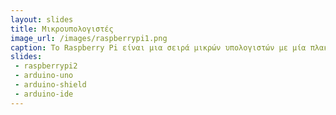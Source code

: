 ```yaml
---
layout: slides
title: Μικρουπολογιστές
image_url: /images/raspberrypi1.png
caption: Το Raspberry Pi είναι μια σειρά μικρών υπολογιστών με μία πλακέτα (SBC) που αναπτύχθηκε στο Ηνωμένο Βασίλειο από το Ίδρυμα Raspberry Pi σε συνεργασία με την Broadcom.Το έργο Raspberry Pi αρχικά έκλινε προς την προώθηση της διδασκαλίας της βασικής επιστήμης των υπολογιστών στα σχολεία και στις αναπτυσσόμενες χώρες. Το αρχικό μοντέλο έγινε πιο δημοφιλές από ό,τι αναμενόταν, πουλώντας εκτός της αγοράς-στόχου του για χρήσεις όπως η ρομποτική. Χρησιμοποιείται ευρέως σε πολλούς τομείς, όπως για την παρακολούθηση του καιρού, λόγω του χαμηλού κόστους, της σπονδυλωτικότητας και του ανοιχτού σχεδιασμού του. Συνήθως χρησιμοποιείται από χομπίστες υπολογιστών και ηλεκτρονικών, λόγω της υιοθέτησης των προτύπων HDMI και USB. Μετά την κυκλοφορία του δεύτερου τύπου πλακέτας, το Raspberry Pi Foundation δημιούργησε μια νέα οντότητα, με το όνομα Raspberry Pi Trading, και εγκατέστησε τον Eben Upton ως Διευθύνοντα Σύμβουλο, με την ευθύνη της ανάπτυξης τεχνολογίας.[20] Το Ίδρυμα επαναδιατέθηκε ως εκπαιδευτικό φιλανθρωπικό ίδρυμα για την προώθηση της διδασκαλίας της βασικής επιστήμης των υπολογιστών σε σχολεία και αναπτυσσόμενες χώρες. Τα περισσότερα Pis κατασκευάζονται σε ένα εργοστάσιο της Sony στο Pencoed της Ουαλίας,ενώ άλλα κατασκευάζονται στην Κίνα και την Ιαπωνία.
slides:
 - raspberrypi2
 - arduino-uno
 - arduino-shield
 - arduino-ide
---
```

